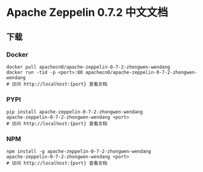 # Apache Zeppelin 0.7.2 中文文档

## 下载

### Docker

```
docker pull apachecn0/apache-zeppelin-0-7-2-zhongwen-wendang
docker run -tid -p <port>:80 apachecn0/apache-zeppelin-0-7-2-zhongwen-wendang
# 访问 http://localhost:{port} 查看文档
```

### PYPI

```
pip install apache-zeppelin-0-7-2-zhongwen-wendang
apache-zeppelin-0-7-2-zhongwen-wendang <port>
# 访问 http://localhost:{port} 查看文档
```

### NPM

```
npm install -g apache-zeppelin-0-7-2-zhongwen-wendang
apache-zeppelin-0-7-2-zhongwen-wendang <port>
# 访问 http://localhost:{port} 查看文档
```